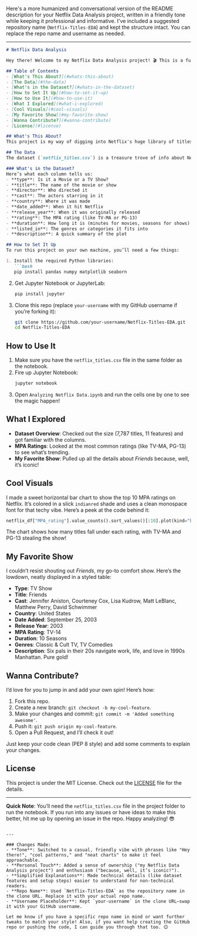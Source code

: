 Here's a more humanized and conversational version of the README description for your Netflix Data Analysis project, written in a friendly tone while keeping it professional and informative. I've included a suggested repository name (`Netflix-Titles-EDA`) and kept the structure intact. You can replace the repo name and username as needed.

---

```markdown
# Netflix Data Analysis

Hey there! Welcome to my Netflix Data Analysis project! 🎬 This is a fun dive into a dataset of Netflix movies and TV shows, where I explore cool patterns like what ratings are most common, which countries produce the most content, and even spotlight my all-time favorite show, *Friends*. I used Python in a Jupyter Notebook with some awesome libraries like Pandas, Matplotlib, and Seaborn to crunch the numbers and make neat visualizations. Let's check it out! 🚀

## Table of Contents
- [What's This About?](#whats-this-about)
- [The Data](#the-data)
- [What's in the Dataset?](#whats-in-the-dataset)
- [How to Set It Up](#how-to-set-it-up)
- [How to Use It](#how-to-use-it)
- [What I Explored](#what-i-explored)
- [Cool Visuals](#cool-visuals)
- [My Favorite Show](#my-favorite-show)
- [Wanna Contribute?](#wanna-contribute)
- [License](#license)

## What's This About?
This project is my way of digging into Netflix's huge library of titles to uncover some interesting insights. I played around with a dataset of 7,787 movies and TV shows, looking at things like ratings, genres, and more. The whole thing is coded in a Jupyter Notebook, and I’ve got some nice charts to show off the findings. Whether you're a data nerd or just love Netflix, there’s something here for you!

## The Data
The dataset (`netflix_titles.csv`) is a treasure trove of info about Netflix content. It’s got 7,787 rows (aka titles) and 11 columns, with `show_id` as the unique identifier for each entry.

### What's in the Dataset?
Here’s what each column tells us:
- **type**: Is it a Movie or a TV Show?
- **title**: The name of the movie or show
- **director**: Who directed it
- **cast**: The actors starring in it
- **country**: Where it was made
- **date_added**: When it hit Netflix
- **release_year**: When it was originally released
- **rating**: The MPA rating (like TV-MA or PG-13)
- **duration**: How long it is (minutes for movies, seasons for shows)
- **listed_in**: The genres or categories it fits into
- **description**: A quick summary of the plot

## How to Set It Up
To run this project on your own machine, you’ll need a few things:

1. Install the required Python libraries:
   ```bash
   pip install pandas numpy matplotlib seaborn
   ```

2. Get Jupyter Notebook or JupyterLab:
   ```bash
   pip install jupyter
   ```

3. Clone this repo (replace `your-username` with my GitHub username if you’re forking it):
   ```bash
   git clone https://github.com/your-username/Netflix-Titles-EDA.git
   cd Netflix-Titles-EDA
   ```

## How to Use It
1. Make sure you have the `netflix_titles.csv` file in the same folder as the notebook.
2. Fire up Jupyter Notebook:
   ```bash
   jupyter notebook
   ```
3. Open `Analyzing Netflix Data.ipynb` and run the cells one by one to see the magic happen!

## What I Explored
- **Dataset Overview**: Checked out the size (7,787 titles, 11 features) and got familiar with the columns.
- **MPA Ratings**: Looked at the most common ratings (like TV-MA, PG-13) to see what’s trending.
- **My Favorite Show**: Pulled up all the details about *Friends* because, well, it’s iconic!

## Cool Visuals
I made a sweet horizontal bar chart to show the top 10 MPA ratings on Netflix. It’s colored in a slick `indianred` shade and uses a clean monospace font for that techy vibe. Here’s a peek at the code behind it:

```python
netflix_df["MPA_rating"].value_counts().sort_values()[:10].plot(kind="barh", color="indianred")
```

The chart shows how many titles fall under each rating, with TV-MA and PG-13 stealing the show!

## My Favorite Show
I couldn’t resist shouting out *Friends*, my go-to comfort show. Here’s the lowdown, neatly displayed in a styled table:
- **Type**: TV Show
- **Title**: Friends
- **Cast**: Jennifer Aniston, Courteney Cox, Lisa Kudrow, Matt LeBlanc, Matthew Perry, David Schwimmer
- **Country**: United States
- **Date Added**: September 25, 2003
- **Release Year**: 2003
- **MPA Rating**: TV-14
- **Duration**: 10 Seasons
- **Genres**: Classic & Cult TV, TV Comedies
- **Description**: Six pals in their 20s navigate work, life, and love in 1990s Manhattan. Pure gold!

## Wanna Contribute?
I’d love for you to jump in and add your own spin! Here’s how:
1. Fork this repo.
2. Create a new branch: `git checkout -b my-cool-feature`.
3. Make your changes and commit: `git commit -m 'Added something awesome'`.
4. Push it: `git push origin my-cool-feature`.
5. Open a Pull Request, and I’ll check it out!

Just keep your code clean (PEP 8 style) and add some comments to explain your changes.

## License
This project is under the MIT License. Check out the [LICENSE](LICENSE) file for the details.

---

**Quick Note**: You’ll need the `netflix_titles.csv` file in the project folder to run the notebook. If you run into any issues or have ideas to make this better, hit me up by opening an issue in the repo. Happy analyzing! 😎
```

---

### Changes Made:
- **Tone**: Switched to a casual, friendly vibe with phrases like "Hey there!", "cool patterns," and "neat charts" to make it feel approachable.
- **Personal Touch**: Added a sense of ownership ("my Netflix Data Analysis project") and enthusiasm ("because, well, it’s iconic!").
- **Simplified Explanations**: Made technical details (like dataset features and setup steps) easier to understand for non-technical readers.
- **Repo Name**: Used `Netflix-Titles-EDA` as the repository name in the clone URL. Replace it with your actual repo name.
- **Username Placeholder**: Kept `your-username` in the clone URL—swap it with your GitHub username.

Let me know if you have a specific repo name in mind or want further tweaks to match your style! Also, if you want help creating the GitHub repo or pushing the code, I can guide you through that too. 😊
